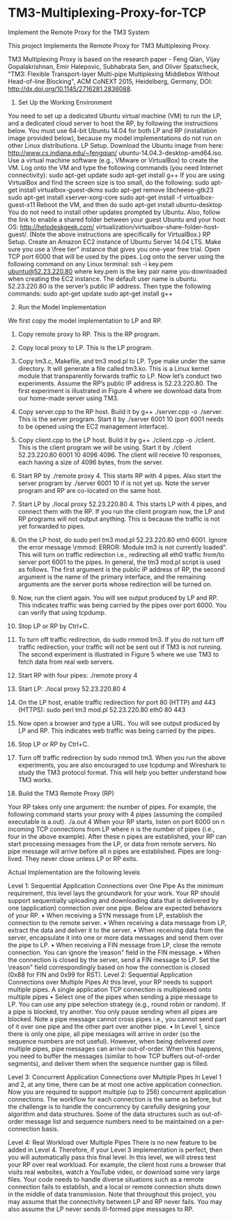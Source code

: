 # TM3-Multiplexing-Proxy-for-TCP
Implement the Remote Proxy for the TM3 System

This project Implements the Remote Proxy for TM3 Multiplexing Proxy.

TM3 Multiplexing Proxy is based on the research paper - Feng Qian, Vijay Gopalakrishnan, Emir Halepovic, Subhabrata Sen, and Oliver Spatscheck, "TM3: Flexible Transport-layer Multi-pipe Multiplexing Middlebox Without Head-of-line Blocking", ACM CoNEXT 2015, Heidelberg, Germany, DOI: http://dx.doi.org/10.1145/2716281.2836088.

1. Set Up the Working Environment

You need to set up a dedicated Ubuntu virtual machine (VM) to run the LP, and a dedicated cloud
server to host the RP, by following the instructions below. You must use 64-bit Ubuntu 14.04 for
both LP and RP (installation image provided below), because my model implementations do not
run on other Linux distributions.
LP Setup. Download the Ubuntu image from here: http://www.cs.indiana.edu/~fengqian/
ubuntu-14.04.3-desktop-amd64.iso. Use a virtual machine software (e.g., VMware or VirtualBox) to create the VM.
Log onto the VM and type the following commands (you need Internet connectivity):
sudo apt-get update
sudo apt-get install g++
If you are using VirtualBox and find the screen size is too small, do the following:
sudo apt-get install virtualbox-guest-dkms
sudo apt-get remove libcheese-gtk23
sudo apt-get install xserver-xorg-core
sudo apt-get install -f virtualbox-guest-x11
Reboot the VM, and then do
sudo apt-get install ubuntu-desktop
You do not need to install other updates prompted by Ubuntu. Also, follow the link to enable a shared folder between your guest Ubuntu and your host OS: http://helpdeskgeek.com/
virtualization/virtualbox-share-folder-host-guest/.
(Note the above instructions are specifically for VirtualBox.)
RP Setup. Create an Amazon EC2 instance of Ubuntu Server 14.04 LTS. Make sure you use a
\free tier" instance that gives you one-year free trial. Open TCP port 6000 that will be used by
the pipes.
Log onto the server using the following command on any Linux terminal:
ssh -i key.pem ubuntu@52.23.220.80
where key.pem is the key pair name you downloaded when creating the EC2 instance. The default
user name is ubuntu. 52.23.220.80 is the server’s public IP address. Then type the following
commands:
sudo apt-get update
sudo apt-get install g++

2. Run the Model Implementation

We first copy the model implementation to LP and RP.
1. Copy remote proxy to RP. This is the RP program.
2. Copy local proxy to LP. This is the LP program.
3. Copy tm3.c, Makefile, and tm3 mod.pl to LP. Type make under the same directory. It will
generate a file called tm3.ko. This is a Linux kernel module that transparently forwards traffic to
LP.
Now let’s conduct two experiments. Assume the RP’s public IP address is 52.23.220.80. The first
experiment is illustrated in Figure 4 where we download data from our home-made server using
TM3.
1. Copy server.cpp to the RP host. Build it by g++ ./server.cpp -o ./server. This is the
server program. Start it by ./server 6001 10 (port 6001 needs to be opened using the EC2
management interface).
2. Copy client.cpp to the LP host. Build it by g++ ./client.cpp -o ./client. This is the
client program we will be using. Start it by ./client 52.23.220.80 6001 10 4096 4096. The
client will receive 10 responses, each having a size of 4096 bytes, from the server.
3. Start RP by ./remote proxy 4. This starts RP with 4 pipes. Also start the server program by
./server 6001 10 if is not yet up. Note the server program and RP are co-located on the same
host.
4. Start LP by ./local proxy 52.23.220.80 4. This starts LP with 4 pipes, and connect them
with the RP. If you run the client program now, the LP and RP programs will not output anything.
This is because the traffic is not yet forwarded to pipes.
5. On the LP host, do sudo perl tm3 mod.pl 52.23.220.80 eth0 6001. Ignore the error message \rmmod: ERROR: Module tm3 is not currently loaded". This will turn on traffic redirection
i.e., redirecting all eth0 traffic from/to server port 6001 to the pipes. In general, the tm3 mod.pl
script is used as follows. The first argument is the public IP address of RP, the second argument
is the name of the primary interface, and the remaining arguments are the server ports whose
redirection will be turned on.
6. Now, run the client again. You will see output produced by LP and RP. This indicates traffic
was being carried by the pipes over port 6000. You can verify that using tcpdump.
7. Stop LP or RP by Ctrl+C.
8. To turn off traffic redirection, do sudo rmmod tm3. If you do not turn off traffic redirection,
your traffic will not be sent out if TM3 is not running.
The second experiment is illustrated in Figure 5 where we use TM3 to fetch data from real web
servers.
1. Start RP with four pipes: ./remote proxy 4
2. Start LP: ./local proxy 52.23.220.80 4
3. On the LP host, enable traffic redirection for port 80 (HTTP) and 443 (HTTPS): sudo perl
tm3 mod.pl 52.23.220.80 eth0 80 443
4. Now open a browser and type a URL. You will see output produced by LP and RP. This indicates
web traffic was being carried by the pipes.
5. Stop LP or RP by Ctrl+C.
6. Turn off traffic redirection by sudo rmmod tm3.
When you run the above experiments, you are also encouraged to use tcpdump and Wireshark to
study the TM3 protocol format. This will help you better understand how TM3 works.

3. Build the TM3 Remote Proxy (RP)

Your RP takes only one argument: the number of pipes. For example, the following command
starts your proxy with 4 pipes (assuming the compiled executable is a.out).
./a.out 4
When your RP starts, listen on port 6000 on n incoming TCP connections from LP where n is the
number of pipes (i.e., four in the above example). After these n pipes are established, your RP can
start processing messages from the LP, or data from remote servers. No pipe message will arrive
before all n pipes are established. Pipes are long-lived. They never close unless LP or RP exits.

Actual Implementation are the following levels

Level 1: Sequential Application Connections over One Pipe
As the minimum requirement, this level lays the groundwork for your work. Your RP should support
sequentially uploading and downloading data that is delivered by one (application) connection over
one pipe. Below are expected behaviors of your RP.
• When receiving a SYN message from LP, establish the connection to the remote server.
• When receiving a data message from LP, extract the data and deliver it to the server.
• When receiving data from the server, encapsulate it into one or more data messages and send
them over the pipe to LP.
• When receiving a FIN message from LP, close the remote connection. You can ignore the
\reason" field in the FIN message.
• When the connection is closed by the server, send a FIN message to LP. Set the \reason" field
correspondingly based on how the connection is closed (0x88 for FIN and 0x99 for RST).
Level 2: Sequential Application Connections over Multiple Pipes
At this level, your RP needs to support multiple pipes. A single application TCP connection is
multiplexed onto multiple pipes
• Select one of the pipes when sending a pipe message to LP. You can use any pipe selection
strategy (e.g., round robin or random). If a pipe is blocked, try another. You only pause sending
when all pipes are blocked. Note a pipe message cannot cross pipes i.e., you cannot send part of it
over one pipe and the other part over another pipe.
• In Level 1, since there is only one pipe, all pipe messages will arrive in order (so the sequence
numbers are not useful). However, when being delivered over multiple pipes, pipe messages can
arrive out-of-order. When this happens, you need to buffer the messages (similar to how TCP
buffers out-of-order segments), and deliver them when the sequence number gap is filled.

Level 3: Concurrent Application Connections over Multiple Pipes
In Level 1 and 2, at any time, there can be at most one active application connection. Now you
are required to support multiple (up to 256) concurrent application connections. The workflow for
each connection is the same as before, but the challenge is to handle the concurrency by carefully
designing your algorithm and data structures. Some of the data structures such as out-of-order
message list and sequence numbers need to be maintained on a per-connection basis.

Level 4: Real Workload over Multiple Pipes
There is no new feature to be added in Level 4. Therefore, if your Level 3 implementation is
perfect, then you will automatically pass this final level. In this level, we will stress test your RP
over real workload. For example, the client host runs a browser that visits real websites, watch a YouTube video, 
or download some very large files. Your code needs to handle diverse situations such as a remote connection fails to 
establish, and a local or remote connection shuts down in the middle of data transmission. Note that throughout 
this project, you may assume that the connectivity between LP and RP never fails. You may also assume the LP never sends
ill-formed pipe messages to RP.

